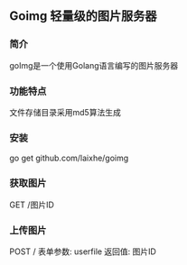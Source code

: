 ## Goimg 轻量级的图片服务器

### 简介
goImg是一个使用Golang语言编写的图片服务器

### 功能特点
文件存储目录采用md5算法生成

### 安装
go get github.com/laixhe/goimg

### 获取图片
GET /图片ID

### 上传图片
POST /
表单参数: userfile
返回值: 图片ID